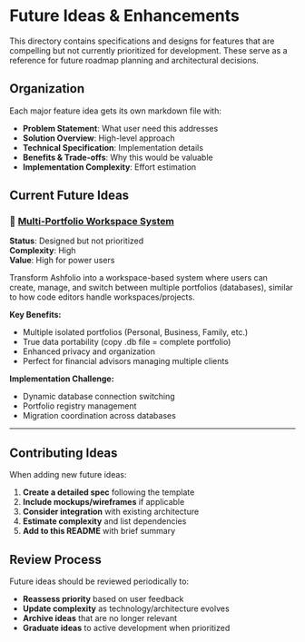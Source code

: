 # Future Ideas & Enhancements

This directory contains specifications and designs for features that are compelling but not currently prioritized for development. These serve as a reference for future roadmap planning and architectural decisions.

## Organization

Each major feature idea gets its own markdown file with:
- **Problem Statement**: What user need this addresses
- **Solution Overview**: High-level approach
- **Technical Specification**: Implementation details
- **Benefits & Trade-offs**: Why this would be valuable
- **Implementation Complexity**: Effort estimation

## Current Future Ideas

### 🏦 [Multi-Portfolio Workspace System](./multi-portfolio-workspaces.md)
**Status**: Designed but not prioritized  
**Complexity**: High  
**Value**: High for power users  

Transform Ashfolio into a workspace-based system where users can create, manage, and switch between multiple portfolios (databases), similar to how code editors handle workspaces/projects.

**Key Benefits:**
- Multiple isolated portfolios (Personal, Business, Family, etc.)
- True data portability (copy .db file = complete portfolio)
- Enhanced privacy and organization
- Perfect for financial advisors managing multiple clients

**Implementation Challenge:**
- Dynamic database connection switching
- Portfolio registry management
- Migration coordination across databases

---

## Contributing Ideas

When adding new future ideas:

1. **Create a detailed spec** following the template
2. **Include mockups/wireframes** if applicable  
3. **Consider integration** with existing architecture
4. **Estimate complexity** and list dependencies
5. **Add to this README** with brief summary

## Review Process

Future ideas should be reviewed periodically to:
- **Reassess priority** based on user feedback
- **Update complexity** as technology/architecture evolves
- **Archive ideas** that are no longer relevant
- **Graduate ideas** to active development when prioritized